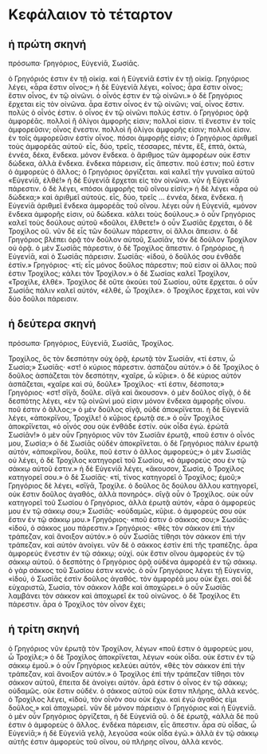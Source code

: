 # Κεφάλαιον τὸ τέταρτον
## ἡ πρώτη σκηνή

πρόσωπα· Γρηγόριος, Εὐγενίᾱ, Σωσίᾱς.

ὁ Γρηγόριός ἐστιν ἐν τῇ οἰκίᾳ. καὶ ἡ Εὐγενίᾱ ἐστὶν ἐν τῇ οἰκίᾳ.
Γρηγόριος λέγει, «ἆρα ἔστιν οἶνος;»
ἡ δὲ Εὐγενίᾱ λέγει, «οἶνος; ἆρα ἔστιν οἶνος; ἔστιν οἶνος, ἐν τῷ οἰνῶνι. ὁ οἶνός ἐστιν ἐν τῷ οἰνῶνι.»
ὁ δὲ Γρηγόριος ἔρχεται εἰς τὸν οἰνῶνα. ἆρα ἔστιν οἶνος ἐν τῷ οἰνῶνι; ναί, οἶνος ἔστιν. πολὺς ὁ οἶνός ἐστιν. ὁ οἶνος ἐν τῷ οἰνῶνι πολύς ἐστιν.
ὁ Γρηγόριος ὁρᾷ ἀμφορέᾱς. πολλοὶ ἢ ὀλίγοι ἀμφορῆς εἰσιν; πολλοί εἰσιν. τί ἔνεστιν ἐν τοῖς ἀμφορεῦσιν; οἶνος ἔνεστιν.
πολλοὶ ἢ ὀλίγοι ἀμφορῆς εἰσιν; πολλοί εἰσιν. ἐν τοῖς ἀμφορεῦσιν ἐστὶν οἶνος. πόσοι ἀμφορῆς εἰσιν;
ὁ Γρηγόριος ἀριθμεῖ τοὺς ἀμφορέᾱς αὐτοῦ· εἷς, δύο, τρεῖς, τέσσαρες, πέντε, ἕξ, ἑπτά, ὀκτώ, ἐννέα, δέκα, ἕνδεκα.
μόνον ἕνδεκα. ὁ ἄριθμος τῶν ἀμφορέων οὐκ ἔστιν δώδεκα, ἀλλὰ ἕνδεκα. ἕνδεκα πάρεισιν, εἷς ἄπεστιν. ποῦ ἐστιν; ποῦ ἐστιν ὁ ἀμφορεὺς ὁ ἄλλος;
ὁ Γρηγόριος ὀργίζεται. καὶ καλεῖ τὴν γυναῖκα αὐτοῦ «Εὐγενίᾱ, ἐλθέ!»
ἡ δὲ Εὐγενίᾱ ἔρχεται εἰς τὸν οἰνῶνα. νῦν ἡ Εὐγενίᾱ πάρεστιν. ὁ δὲ λέγει, «πόσοι ἀμφορῆς τοῦ οἴνου εἰσίν;»
ἡ δὲ λέγει «ἆρα οὐ δώδεκα;» καὶ ἀριθμεῖ αὐτούς. εἷς, δύο, τρεῖς … ἐννέα, δέκα, ἕνδεκα. ἡ Εὐγενίᾱ ἀριθμεῖ ἕνδεκα ἀμφορέᾱς τοῦ οἴνου.
λέγει οὖν ἡ Εὐγενίᾱ, «μόνον ἕνδεκα ἀμφορῆς εἰσιν, οὐ δώδεκα. κάλει τοὺς δούλους.»
ὁ οὖν Γρηγόριος καλεῖ τοὺς δούλους αὐτοῦ «δοῦλοι, ἔλθετε!»
ὁ οὖν Σωσίᾱς ἔρχεται, ὁ δὲ Τροχίλος οὔ.
νῦν δὲ εἷς τῶν δούλων πάρεστιν, οἱ ἄλλοι ἄπεισιν.
ὁ δὲ Γρηγόριος βλέπει ὁρᾷ τὸν δοῦλον αὐτοῦ, Σωσίᾱν, τὸν δὲ δοῦλον Τροχίλον οὐ ὁρᾷ. ὁ μὲν Σωσίᾱς πάρεστιν, ὁ δὲ Τροχίλος ἄπεστιν. ὁ Γρηρόριος, ἡ Εὐγενίᾱ, καὶ ὁ Σωσίᾱς πάρεισιν.
Σωσίᾱς· «ἰδού, ὁ δοῦλός σου ἐνθάδε ἐστίν.»
Γρηγόριος· «τί; εἷς μόνος δοῦλος πάρεστιν; ποῦ εἰσιν οἱ ἄλλοι; ποῦ ἐστιν Τροχίλος; κάλει τὸν Τροχίλον.»
ὁ δὲ Σωσίας καλεῖ Τροχίλον, «Τροχίλε, ἐλθέ». Τροχίλος δὲ οὔτε ἀκούει τοῦ Σωσίου, οὔτε ἔρχεται. ὁ οὖν Σωσίᾱς πάλιν καλεῖ αὐτόν, «ἐλθέ, ὦ Τροχίλε». ὁ Τροχίλος ἔρχεται, καὶ νῦν δύο δοῦλοι πάρεισιν.

## ἡ δεύτερα σκηνή

πρόσωπα· Γρηγόριος, Εὐγενίᾱ, Σωσίᾱς, Τροχίλος.

Τροχίλος, ὃς τὸν δεσπότην οὐχ ὁρᾷ, ἐρωτᾷ τὸν Σωσίᾱν, «τί ἐστιν, ὦ Σωσία;»
Σωσίᾱς· «στ! ὁ κύριος πάρεστιν. ἀσπάζου αὐτόν.»
ὁ δὲ Τροχίλος ὁ δοῦλος ἀσπάζεται τὸν δεσπότην, «χαῖρε, ὦ κῡ́ριε».
ὁ δὲ κύριος αὐτόν ἀσπάζεται, «χαῖρε καὶ σύ, δοῦλε»
Τροχίλος· «τί ἐστιν, δέσποτα;»
Γρηγόριος· «στ! σῑ́γᾱ, δοῦλε. σῑ́γᾱ καὶ ἄκουσον». ὁ μὲν δοῦλος σῑγᾷ, ὁ δὲ δεσπότης λέγει, «ἐν τῷ οἰνῶνί μού εἰσιν μόνον ἕνδεκα ἀμφορῆς οἴνου. ποῦ ἐστιν ὁ ἄλλος;»
ὁ μὲν δοῦλος σῑγᾷ, οὐδὲ ἀποκρῑ́νεται.
ἡ δὲ Εὐγενίᾱ λέγει, «ἀποκρῑ́νου, Τροχίλε! ὁ κῡ́ριος ἐρωτᾷ σε.»
ὁ οὖν Τροχίλος ἀποκρῑ́νεται, «ὁ οἶνός σου οὐκ ἐνθάδε ἐστίν. οὐκ οἶδα ἐγώ. ἐρώτᾱ Σωσίᾱν!»
ὁ μὲν οὖν Γρηγόριος νῦν τὸν Σωσίᾱν ἐρωτᾷ, «ποῦ ἐστιν ὁ οἶνός μου, Σωσία;»
ὁ δὲ Σωσίᾱς οὐδὲν ἀποκρῑ́νεται. ὁ δὲ Γρηγόριος πάλιν ἐρωτᾷ αὐτόν, «ἀποκρῑ́νου, δοῦλε, ποῦ ἐστιν ὁ ἄλλος ἀμφορεύς;»
ὁ μὲν Σωσίᾱς οὐ λέγει, ὁ δὲ Τροχίλος κατηγορεῖ τοῦ Σωσίου, «ὁ ἀμφορεύς σου ἐν τῷ σάκκῳ αὐτοῦ ἐστιν.»
ἡ δὲ Εὐγενίᾱ λέγει, «ἄκουσον, Σωσία, ὁ Τροχίλος κατηγορεῖ σου.»
ὁ δὲ Σωσίᾱς· «τί, τίνος κατηγορεῖ ὁ Τροχίλος; ἐμοῦ;»
Γρηγόριος δὲ λέγει, «σῑ́γᾱ, Τροχίλε. ὁ δοῦλος ὃς δούλου ἄλλου κατηγορεῖ, οὐκ ἔστιν δοῦλος ἀγαθός, ἀλλὰ πονηρός». σῑγᾷ οὖν ὁ Τροχίλος.
οὐκ οὖν κατηγορεῖ τοῦ Σωσίου ὁ Γρηγόριος, ἀλλὰ ἐρωτᾷ αὐτόν, «ἆρα ὁ ἀμφορεύς μου ἐν τῷ σάκκῳ σου;»
Σωσίᾱς· «οὐδαμῶς, κῡ́ριε. ὁ ἀμφορεύς σου οὐκ ἔστιν ἐν τῷ σάκκῳ μου.»
Γρηγόριος· «ποῦ ἐστιν ὁ σάκκος σου;»
Σωσίᾱς· «ἰδού, ὁ σάκκος μου πάρεστιν.»
Γρηγόριος· «θὲς τὸν σάκκον ἐπὶ τὴν τράπεζαν, καὶ ἄνοιξον αὐτόν.»
ὁ οὖν Σωσίᾱς τίθησι τὸν σάκκον ἐπὶ τήν τράπεζαν, καὶ αὐτόν ἀνοίγει. νῦν δὲ ὁ σάκκος ἐστὶν ἐπὶ τῆς τραπέζης.
ἆρα ἀμφορεύς ἔνεστιν ἐν τῷ σάκκῳ; οὐχί. οὐκ ἔστιν οἴνου ἀμφορεὺς ἐν τῷ σάκκῳ αὐτοῦ. ὁ δεσπότης ὁ Γρηγόριος ὁρᾷ οὐδένα ἀμφορέᾱ ἐν τῷ σάκκῳ. ὁ γὰρ σάκκος τοῦ Σωσίου ἐστιν κενός.
ὁ οὖν Γρηγόριος λέγει τῇ Εὐγενίᾳ, «ἰδού, ὁ Σωσίᾱς ἐστὶν δοῦλος ἀγαθός. τὸν ἀμφορέᾱ μου οὐκ ἔχει. σοὶ δὲ εὐχαριστῶ, Σωσία, τὸν σάκκον λάβε καὶ ἀποχώρει.»
ὁ οὖν Σωσίᾱς λαμβάνει τὸν σάκκον καὶ ἀποχωρεῖ ἐκ τοῦ οἰνῶνος. ὁ δὲ Τροχίλος ἔτι πάρεστιν. ἆρα ὁ Τροχίλος τὸν οἶνον ἔχει;

## ἡ τρίτη σκηνή

ὁ Γρηγόριος νῦν ἐρωτᾷ τὸν Τροχίλον, λέγων «ποῦ ἐστιν ὁ ἀμφορεύς μου, ὦ Τροχίλε;»
ὁ δὲ Τροχίλος ἀποκρῑ́νεται, λέγων «οὐκ οἶδα. οὐκ ἔστιν ἐν τῷ σάκκῳ ἐμοῦ.»
ὁ οὖν Γρηγόριος κελεύει αὐτόν, «θὲς τὸν σάκκον ἐπὶ τὴν τράπεζαν, καὶ ἄνοιξον αὐτόν.»
ὁ Τροχίλος ἐπὶ τὴν τράπεζαν τίθησι τὸν σάκκον αὐτοῦ, ἔπειτα δὲ ἀνοίγει αὐτόν. ἆρά ἐστιν ὁ οἶνος ἐν τῷ σάκκῳ; οὐδαμῶς. οὐκ ἔστιν οὐδέν. ὁ σάκκος αὐτοῦ οὐκ ἔστιν πλήρης, ἀλλὰ κενός.
ὁ Τροχίλος λέγει, «ἰδού, τὸν οἶνόν σου οὐκ ἔχω. καὶ ἐγὼ ἀγαθός εἰμι δοῦλος,» καὶ ἀποχωρεῖ. νῦν δὲ μόνον πάρεισιν ὁ Γρηγόριος καὶ ἡ Εὐγενίᾱ. ὁ μὲν οὖν Γρηγόριος ὀργίζεται, ἡ δὲ Εὐγενίᾱ οὔ.
ὁ δὲ ἐρωτᾷ, «ἀλλὰ δὲ ποῦ ἐστιν ὁ ἀμφορεὺς ὁ ἄλλος. ἑνδέκα πάρεισιν, εἷς ἄπεστιν. ἆρα σὺ οἶδας, ὦ Εὐγενίᾱ;»
ἡ δὲ Εὐγενίᾱ γελᾷ, λεγοῦσα «οὐκ οἶδα ἐγώ.»
ἀλλὰ ἐν τῷ σάκκῳ αὐτῆς ἐστιν ἀμφορεὺς τοῦ οἴνου, οὐ πλήρης οἴνου, ἀλλὰ κενός.
